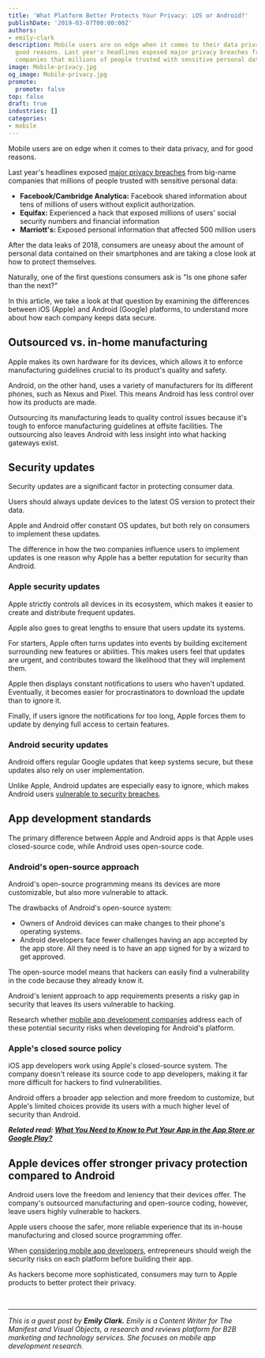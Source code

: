 ```yaml
---
title: 'What Platform Better Protects Your Privacy: iOS or Android?'
publishDate: '2019-03-07T00:00:00Z'
authors:
- emily-clark
description: Mobile users are on edge when it comes to their data privacy, and for
  good reasons. Last year's headlines exposed major privacy breaches from big-name
  companies that millions of people trusted with sensitive personal data.
image: Mobile-privacy.jpg
og_image: Mobile-privacy.jpg
promote:
  promote: false
top: false
draft: true
industries: []
categories:
- mobile
---
```

Mobile users are on edge when it comes to their data privacy, and for good reasons.

Last year's headlines exposed <a href="https://www.popsci.com/last-year-tech-2018/" target="_blank">major privacy breaches</a> from big-name companies that millions of people trusted with sensitive personal data:

* **Facebook/Cambridge Analytica:** Facebook shared information about tens of millions of users without explicit authorization.
* **Equifax:** Experienced a hack that exposed millions of users' social security numbers and financial information
* **Marriott's:** Exposed personal information that affected 500 million users

After the data leaks of 2018, consumers are uneasy about the amount of personal data contained on their smartphones and are taking a close look at how to protect themselves.

Naturally, one of the first questions consumers ask is "Is one phone safer than the next?"

In this article, we take a look at that question by examining the differences between iOS (Apple) and Android (Google) platforms, to understand more about how each company keeps data secure.

## Outsourced vs. in-home manufacturing

Apple makes its own hardware for its devices, which allows it to enforce manufacturing guidelines crucial to its product's quality and safety.

Android, on the other hand, uses a variety of manufacturers for its different phones, such as Nexus and Pixel. This means Android has less control over how its products are made.

Outsourcing its manufacturing leads to quality control issues because it's tough to enforce manufacturing guidelines at offsite facilities. The outsourcing also leaves Android with less insight into what hacking gateways exist.

## Security updates

Security updates are a significant factor in protecting consumer data.

Users should always update devices to the latest OS version to protect their data.

Apple and Android offer constant OS updates, but both rely on consumers to implement these updates.

The difference in how the two companies influence users to implement updates is one reason why Apple has a better reputation for security than Android.

### Apple security updates

Apple strictly controls all devices in its ecosystem, which makes it easier to create and distribute frequent updates.

Apple also goes to great lengths to ensure that users update its systems.

For starters, Apple often turns updates into events by building excitement surrounding new features or abilities. This makes users feel that updates are urgent, and contributes toward the likelihood that they will implement them.

Apple then displays constant notifications to users who haven't updated. Eventually, it becomes easier for procrastinators to download the update than to ignore it.

Finally, if users ignore the notifications for too long, Apple forces them to update by denying full access to certain features.

### Android security updates

Android offers regular Google updates that keep systems secure, but these updates also rely on user implementation.

Unlike Apple, Android updates are especially easy to ignore, which makes Android users <a href="https://us.norton.com/internetsecurity-mobile-android-vs-ios-which-is-more-secure.html" target="_blank">vulnerable to security breaches</a>.

## App development standards

The primary difference between Apple and Android apps is that Apple uses closed-source code, while Android uses open-source code.

### Android's open-source approach

Android's open-source programming means its devices are more customizable, but also more vulnerable to attack.

The drawbacks of Android's open-source system:

* Owners of Android devices can make changes to their phone's operating systems.
* Android developers face fewer challenges having an app accepted by the app store. All they need is to have an app signed for by a wizard to get approved.

The open-source model means that hackers can easily find a vulnerability in the code because they already know it.

Android's lenient approach to app requirements presents a risky gap in security that leaves its users vulnerable to hacking.

Research whether <a href="https://clutch.co/directory/mobile-application-developers" target="_blank">mobile app development companies</a> address each of these potential security risks when developing for Android's platform.

### Apple's closed source policy

iOS app developers work using Apple's closed-source system. The company doesn't release its source code to app developers, making it far more difficult for hackers to find vulnerabilities.

Android offers a broader app selection and more freedom to customize, but Apple's limited choices provide its users with a much higher level of security than Android.

***Related read: [What You Need to Know to Put Your App in the App Store or Google Play?](https://anadea.info/blog/how-to-put-your-app-in-the-app-store-or-google-play)***

## Apple devices offer stronger privacy protection compared to Android

Android users love the freedom and leniency that their devices offer. The company's outsourced manufacturing and open-source coding, however, leave users highly vulnerable to hackers.

Apple users choose the safer, more reliable experience that its in-house manufacturing and closed source programming offer.

When <a href="https://themanifest.com/app-development/companies" target="_blank">considering mobile app developers</a>, entrepreneurs should weigh the security risks on each platform before building their app.

As hackers become more sophisticated, consumers may turn to Apple products to better protect their privacy.


<br />

---
*This is a guest post by **Emily Clark.** Emily is a Content Writer for The Manifest and Visual Objects, a research and reviews platform for B2B marketing and technology services. She focuses on mobile app development research.*
